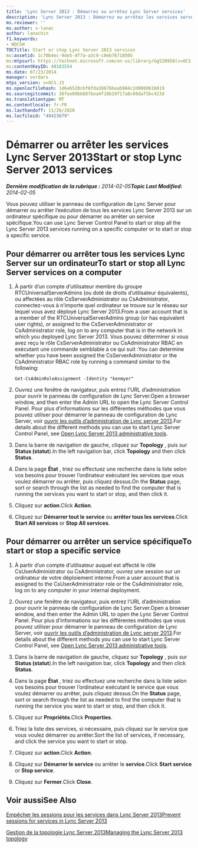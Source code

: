 ```yaml
---
title: 'Lync Server 2013 : Démarrez ou arrêtez Lync Server services'
description: 'Lync Server 2013 : Démarrez ou arrêtez les services serveur Lync.'
ms.reviewer: ''
ms.author: v-lanac
author: lanachin
f1.keywords:
- NOCSH
TOCTitle: Start or stop Lync Server 2013 services
ms:assetid: 1c70b4ec-9de5-4f7a-a3c9-c0eb76710505
ms:mtpsurl: https://technet.microsoft.com/en-us/library/Gg520958(v=OCS.15)
ms:contentKeyID: 48183554
ms.date: 07/23/2014
manager: serdars
mtps_version: v=OCS.15
ms.openlocfilehash: 1d6e6520cbf6fda38676beab984c2d006061b019
ms.sourcegitcommit: 36fee89bb887bea4f18b19f17a8c69daf5bc423d
ms.translationtype: MT
ms.contentlocale: fr-FR
ms.lasthandoff: 11/26/2020
ms.locfileid: "49423679"
---
```

# <a name="start-or-stop-lync-server-2013-services"></a><span data-ttu-id="9c715-103">Démarrer ou arrêter les services Lync Server 2013</span><span class="sxs-lookup"><span data-stu-id="9c715-103">Start or stop Lync Server 2013 services</span></span>

<div data-xmlns="http://www.w3.org/1999/xhtml">

<div class="topic" data-xmlns="http://www.w3.org/1999/xhtml" data-msxsl="urn:schemas-microsoft-com:xslt" data-cs="https://msdn.microsoft.com/">

<div data-asp="https://msdn2.microsoft.com/asp">



</div>

<div id="mainSection">

<div id="mainBody"><span data-ttu-id="9c715-104">

<span> </span></span><span class="sxs-lookup"><span data-stu-id="9c715-104">

<span> </span></span></span>

<span data-ttu-id="9c715-105">_**Dernière modification de la rubrique :** 2014-02-05_</span><span class="sxs-lookup"><span data-stu-id="9c715-105">_**Topic Last Modified:** 2014-02-05_</span></span>

<span data-ttu-id="9c715-106">Vous pouvez utiliser le panneau de configuration de Lync Server pour démarrer ou arrêter l’exécution de tous les services Lync Server 2013 sur un ordinateur spécifique ou pour démarrer ou arrêter un service spécifique.</span><span class="sxs-lookup"><span data-stu-id="9c715-106">You can use Lync Server Control Panel to start or stop all the Lync Server 2013 services running on a specific computer or to start or stop a specific service.</span></span>

<div>

## <a name="to-start-or-stop-all-lync-server-services-on-a-computer"></a><span data-ttu-id="9c715-107">Pour démarrer ou arrêter tous les services Lync Server sur un ordinateur</span><span class="sxs-lookup"><span data-stu-id="9c715-107">To start or stop all Lync Server services on a computer</span></span>

1.  <span data-ttu-id="9c715-108">À partir d’un compte d’utilisateur membre du groupe RTCUniversalServerAdmins (ou doté de droits d’utilisateur équivalents), ou affectées au rôle CsServerAdministrator ou CsAdministrator, connectez-vous à n’importe quel ordinateur se trouve sur le réseau sur lequel vous avez déployé Lync Server 2013.</span><span class="sxs-lookup"><span data-stu-id="9c715-108">From a user account that is a member of the RTCUniversalServerAdmins group (or has equivalent user rights), or assigned to the CsServerAdministrator or CsAdministrator role, log on to any computer that is in the network in which you deployed Lync Server 2013.</span></span> <span data-ttu-id="9c715-109">Vous pouvez déterminer si vous avez reçu le rôle CsServerAdministrator ou CsAdministrator RBAC en exécutant une commande semblable à ce qui suit :</span><span class="sxs-lookup"><span data-stu-id="9c715-109">You can determine whether you have been assigned the CsServerAdministrator or the CsAdministrator RBAC role by running a command similar to the following:</span></span>
    
        Get-CsAdminRoleAssignment -Identity "kenmyer"

2.  <span data-ttu-id="9c715-110">Ouvrez une fenêtre de navigateur, puis entrez l’URL d’administration pour ouvrir le panneau de configuration de Lync Server.</span><span class="sxs-lookup"><span data-stu-id="9c715-110">Open a browser window, and then enter the Admin URL to open the Lync Server Control Panel.</span></span> <span data-ttu-id="9c715-111">Pour plus d’informations sur les différentes méthodes que vous pouvez utiliser pour démarrer le panneau de configuration de Lync Server, voir [ouvrir les outils d’administration de Lync server 2013](lync-server-2013-open-lync-server-administrative-tools.md).</span><span class="sxs-lookup"><span data-stu-id="9c715-111">For details about the different methods you can use to start Lync Server Control Panel, see [Open Lync Server 2013 administrative tools](lync-server-2013-open-lync-server-administrative-tools.md).</span></span>

3.  <span data-ttu-id="9c715-112">Dans la barre de navigation de gauche, cliquez sur **Topology** , puis sur **Status (statut**).</span><span class="sxs-lookup"><span data-stu-id="9c715-112">In the left navigation bar, click **Topology** and then click **Status**.</span></span>

4.  <span data-ttu-id="9c715-113">Dans la page **État** , triez ou effectuez une recherche dans la liste selon vos besoins pour trouver l’ordinateur exécutant les services que vous voulez démarrer ou arrêter, puis cliquez dessus.</span><span class="sxs-lookup"><span data-stu-id="9c715-113">On the **Status** page, sort or search through the list as needed to find the computer that is running the services you want to start or stop, and then click it.</span></span>

5.  <span data-ttu-id="9c715-114">Cliquez sur **action**.</span><span class="sxs-lookup"><span data-stu-id="9c715-114">Click **Action**.</span></span>

6.  <span data-ttu-id="9c715-115">Cliquez sur **Démarrer tout le service** ou **arrêter tous les services**.</span><span class="sxs-lookup"><span data-stu-id="9c715-115">Click **Start All services** or **Stop All services**.</span></span>

</div>

<div>

## <a name="to-start-or-stop-a-specific-service"></a><span data-ttu-id="9c715-116">Pour démarrer ou arrêter un service spécifique</span><span class="sxs-lookup"><span data-stu-id="9c715-116">To start or stop a specific service</span></span>

1.  <span data-ttu-id="9c715-117">À partir d’un compte d’utilisateur auquel est affecté le rôle CsUserAdministrator ou CsAdministrator, ouvrez une session sur un ordinateur de votre déploiement interne.</span><span class="sxs-lookup"><span data-stu-id="9c715-117">From a user account that is assigned to the CsUserAdministrator role or the CsAdministrator role, log on to any computer in your internal deployment.</span></span>

2.  <span data-ttu-id="9c715-118">Ouvrez une fenêtre de navigateur, puis entrez l’URL d’administration pour ouvrir le panneau de configuration de Lync Server.</span><span class="sxs-lookup"><span data-stu-id="9c715-118">Open a browser window, and then enter the Admin URL to open the Lync Server Control Panel.</span></span> <span data-ttu-id="9c715-119">Pour plus d’informations sur les différentes méthodes que vous pouvez utiliser pour démarrer le panneau de configuration de Lync Server, voir [ouvrir les outils d’administration de Lync server 2013](lync-server-2013-open-lync-server-administrative-tools.md).</span><span class="sxs-lookup"><span data-stu-id="9c715-119">For details about the different methods you can use to start Lync Server Control Panel, see [Open Lync Server 2013 administrative tools](lync-server-2013-open-lync-server-administrative-tools.md).</span></span>

3.  <span data-ttu-id="9c715-120">Dans la barre de navigation de gauche, cliquez sur **Topology** , puis sur **Status (statut**).</span><span class="sxs-lookup"><span data-stu-id="9c715-120">In the left navigation bar, click **Topology** and then click **Status**.</span></span>

4.  <span data-ttu-id="9c715-121">Dans la page **État** , triez ou effectuez une recherche dans la liste selon vos besoins pour trouver l’ordinateur exécutant le service que vous voulez démarrer ou arrêter, puis cliquez dessus.</span><span class="sxs-lookup"><span data-stu-id="9c715-121">On the **Status** page, sort or search through the list as needed to find the computer that is running the service you want to start or stop, and then click it.</span></span>

5.  <span data-ttu-id="9c715-122">Cliquez sur **Propriétés**.</span><span class="sxs-lookup"><span data-stu-id="9c715-122">Click **Properties**.</span></span>

6.  <span data-ttu-id="9c715-123">Triez la liste des services, si nécessaire, puis cliquez sur le service que vous voulez démarrer ou arrêter.</span><span class="sxs-lookup"><span data-stu-id="9c715-123">Sort the list of services, if necessary, and click the service you want to start or stop.</span></span>

7.  <span data-ttu-id="9c715-124">Cliquez sur **action**.</span><span class="sxs-lookup"><span data-stu-id="9c715-124">Click **Action**.</span></span>

8.  <span data-ttu-id="9c715-125">Cliquez sur **Démarrer le service** ou arrêter le **service**.</span><span class="sxs-lookup"><span data-stu-id="9c715-125">Click **Start service** or **Stop service**.</span></span>

9.  <span data-ttu-id="9c715-126">Cliquez sur **Fermer**.</span><span class="sxs-lookup"><span data-stu-id="9c715-126">Click **Close**.</span></span>

</div>

<div>

## <a name="see-also"></a><span data-ttu-id="9c715-127">Voir aussi</span><span class="sxs-lookup"><span data-stu-id="9c715-127">See Also</span></span>


[<span data-ttu-id="9c715-128">Empêcher les sessions pour les services dans Lync Server 2013</span><span class="sxs-lookup"><span data-stu-id="9c715-128">Prevent sessions for services in Lync Server 2013</span></span>](lync-server-2013-prevent-sessions-for-services.md)  


[<span data-ttu-id="9c715-129">Gestion de la topologie Lync Server 2013</span><span class="sxs-lookup"><span data-stu-id="9c715-129">Managing the Lync Server 2013 topology</span></span>](lync-server-2013-managing-the-lync-server-topology.md)  
  

<span data-ttu-id="9c715-130"></div>

</div>

<span> </span>

</div>

</div>

</span><span class="sxs-lookup"><span data-stu-id="9c715-130"></div>

</div>

<span> </span>

</div>

</div>

</span></span></div>

